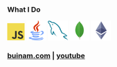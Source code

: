 ### What I Do
<a title='Javascript' href="https://www.typescriptlang.org/" target="_blank" rel="noreferrer"><img src="https://raw.githubusercontent.com/buikhacnam/buikhacnam/main/public/js.png" width="40" height="40" alt="TypeScript" /></a>
<a title='Java' href="https://www.oracle.com/java/" target="_blank" rel="noreferrer"><img src="https://raw.githubusercontent.com/buikhacnam/buikhacnam/main/public/java.png" width="46" height="46" alt="Java" /></a>
<a title='MySQL' href="https://www.mysql.com/" target="_blank" rel="noreferrer"><img src="https://raw.githubusercontent.com/buikhacnam/buikhacnam/main/public/mysql2.png" width="46" height="46" alt="MySQL" /></a>
<a title='MongoDB' href="https://www.mongodb.com/" target="_blank" rel="noreferrer"><img src="https://raw.githubusercontent.com/buikhacnam/buikhacnam/main/public/mongo.png" width="46" height="46" alt="MongoDB" /></a>
<a title='Solidity' href="https://docs.soliditylang.org/en/v0.8.6/index.html" target="_blank" rel="noreferrer"><img src="https://raw.githubusercontent.com/buikhacnam/buikhacnam/main/public/solidity.png" width="46" height="46" alt="Solidity" /></a>

 ### [buinam.com](https://buinam.com)  |  [youtube](https://www.youtube.com/channel/UCvdDJyJ8twY5EwVSOA8MwMg)
